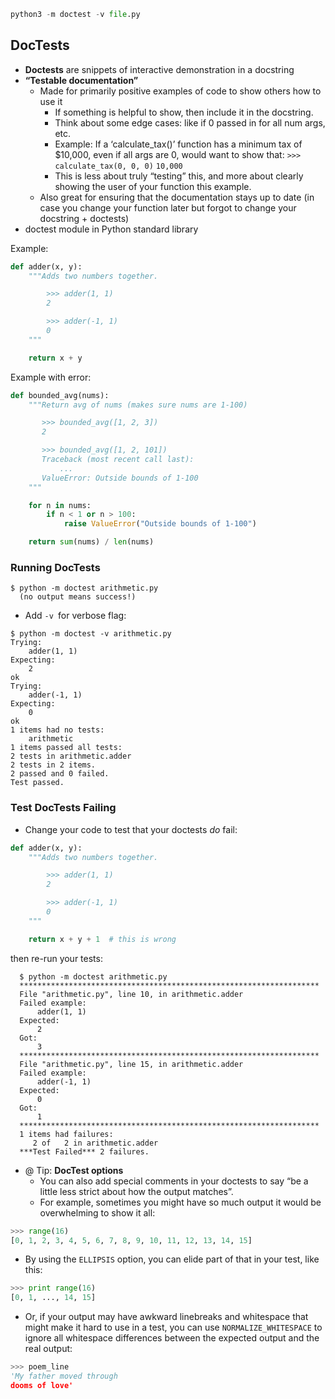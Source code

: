 
```python
python3 -m doctest -v file.py
```

## DocTests

- **Doctests** are snippets of interactive demonstration in a docstring
- **“Testable documentation”**
	- Made for primarily positive examples of code to show others how to use it
		- If something is helpful to show, then include it in the docstring. 
		- Think about some edge cases: like if 0 passed in for all num args, etc.
		- Example: If a ‘calculate_tax()’ function has a minimum tax of $10,000, even if all args are 0, would want to show that:
		  `>>> calculate_tax(0, 0, 0)`
		  `10,000`
		- This is less about truly “testing” this, and more about clearly showing the user of your function this example.
	- Also great for ensuring that the documentation stays up to date (in case you change your function later but forgot to change your docstring + doctests)
- doctest module in Python standard library

Example:
```python
def adder(x, y):
    """Adds two numbers together.

        >>> adder(1, 1)
        2

        >>> adder(-1, 1)
        0
    """

    return x + y

```

Example with error:
```python
def bounded_avg(nums):
    """Return avg of nums (makes sure nums are 1-100)

       >>> bounded_avg([1, 2, 3])
       2

       >>> bounded_avg([1, 2, 101])
       Traceback (most recent call last):
           ...
       ValueError: Outside bounds of 1-100
    """

    for n in nums:
        if n < 1 or n > 100:
            raise ValueError("Outside bounds of 1-100")

    return sum(nums) / len(nums)

```

### Running DocTests

```terminal
$ python -m doctest arithmetic.py
  (no output means success!)
```

- Add `-v `for verbose flag:
```terminal
$ python -m doctest -v arithmetic.py
Trying:
    adder(1, 1)
Expecting:
    2
ok
Trying:
    adder(-1, 1)
Expecting:
    0
ok
1 items had no tests:
    arithmetic
1 items passed all tests:
2 tests in arithmetic.adder
2 tests in 2 items.
2 passed and 0 failed.
Test passed.
```

### Test DocTests Failing

- Change your code to test that your doctests *do* fail:
```python
def adder(x, y):
    """Adds two numbers together.

        >>> adder(1, 1)
        2

        >>> adder(-1, 1)
        0
    """

    return x + y + 1  # this is wrong

```
then re-run your tests:
```terminal
  $ python -m doctest arithmetic.py
  *******************************************************************
  File "arithmetic.py", line 10, in arithmetic.adder
  Failed example:
      adder(1, 1)
  Expected:
      2
  Got:
      3
  *******************************************************************
  File "arithmetic.py", line 15, in arithmetic.adder
  Failed example:
      adder(-1, 1)
  Expected:
      0
  Got:
      1
  *******************************************************************
  1 items had failures:
     2 of   2 in arithmetic.adder
  ***Test Failed*** 2 failures.

```

- @ Tip:   **DocTest options**
	- You can also add special comments in your doctests to say “be a little less strict about how the output matches”.
	- For example, sometimes you might have so much output it would be overwhelming to show it all:
```python
>>> range(16)
[0, 1, 2, 3, 4, 5, 6, 7, 8, 9, 10, 11, 12, 13, 14, 15]

```
- By using the `ELLIPSIS` option, you can elide part of that in your test, like this:
```python
>>> print range(16)  
[0, 1, ..., 14, 15]

```
- Or, if your output may have awkward linebreaks and whitespace that might make it hard to use in a test, you can use `NORMALIZE_WHITESPACE` to ignore all whitespace differences between the expected output and the real output:
```python
>>> poem_line  
'My father moved through
dooms of love'
```


